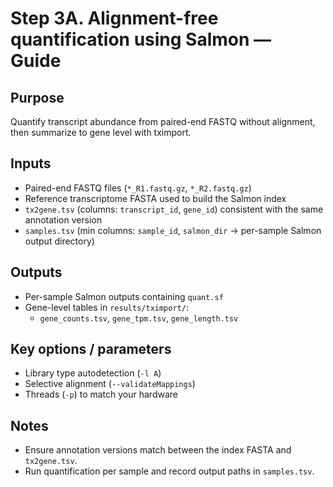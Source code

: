 # Step 3A. Alignment-free quantification using Salmon — Guide

## Purpose
Quantify transcript abundance from paired-end FASTQ without alignment, then summarize to gene level with tximport.

## Inputs
- Paired-end FASTQ files (`*_R1.fastq.gz`, `*_R2.fastq.gz`)
- Reference transcriptome FASTA used to build the Salmon index
- `tx2gene.tsv` (columns: `transcript_id`, `gene_id`) consistent with the same annotation version
- `samples.tsv` (min columns: `sample_id`, `salmon_dir` → per-sample Salmon output directory)

## Outputs
- Per-sample Salmon outputs containing `quant.sf`
- Gene-level tables in `results/tximport/`:
  - `gene_counts.tsv`, `gene_tpm.tsv`, `gene_length.tsv`

## Key options / parameters
- Library type autodetection (`-l A`)
- Selective alignment (`--validateMappings`)
- Threads (`-p`) to match your hardware

## Notes
- Ensure annotation versions match between the index FASTA and `tx2gene.tsv`.
- Run quantification per sample and record output paths in `samples.tsv`.
